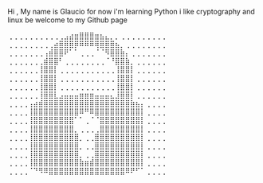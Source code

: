 Hi , My name is Glaucio for now i'm learning Python i like cryptography and linux be welcome to my Github page 

⢀⢀⢀⢀⢀⢀⢀⢀⢀⢀⢀⣠⣴⣶⣿⣿⣿⣶⣦⣄⡀⡀⢀⢀⢀⢀⢀⢀⢀⢀⢀
⢀⢀⢀⢀⢀⢀⢀⢀⢀⣴⣿⣿⣿⡿⠿⠿⠿⢿⣿⣿⣿⣦⡀⢀⢀⢀⢀⢀⢀⢀⢀
⢀⢀⢀⢀⢀⢀⢀⢠⣾⣿⣿⠟⠁⠁⢀⢀⢀⠈⠈⠻⣿⣿⣷⡄⢀⢀⢀⢀⢀⢀⢀
⢀⢀⢀⢀⢀⢀⢀⣾⣿⣿⠃⢀⢀⢀⢀⢀⢀⢀⢀⠈⠘⣿⣿⣷⡀⢀⢀⢀⢀⢀⢀
⢀⢀⢀⢀⢀⢀⢸⣿⣿⡇⢀⢀⢀⢀⢀⢀⢀⢀⢀⢀⢀⢸⣿⣿⡇⢀⢀⢀⢀⢀⢀
⢀⢀⢀⢀⢀⢀⢸⣿⣿⡇⢀⢀⢀⢀⢀⢀⢀⢀⢀⢀⢀⢸⣿⣿⡇⢀⢀⢀⢀⢀⢀
⢀⢀⢀⢀⢀⢀⢸⣿⣿⡇⢀⢀⢀⢀⢀⢀⢀⢀⢀⢀⢀⢸⣿⣿⡇⢀⢀⢀⢀⢀⢀
⢀⢀⢀⢀⢀⢀⢸⣿⣿⣇⣠⣤⣤⣤⣶⣶⣶⣤⣤⣤⣄⣸⣿⣿⡇⢀⢀⢀⢀⢀⢀
⢀⢀⢀⢀⢠⣴⣾⣿⣿⣿⣿⣿⣿⣿⣿⣿⣿⣿⣿⣿⣿⣿⣿⣿⣷⣦⡄⢀⢀⢀⢀
⢀⢀⢀⢀⢸⣿⣿⣿⣿⣿⣿⣿⣿⣿⠿⠛⠿⣿⣿⣿⣿⣿⣿⣿⣿⣿⡇⢀⢀⢀⢀
⢀⢀⢀⢀⢸⣿⣿⣿⣿⣿⣿⣿⣿⠁⠁⢀⠈⠈⣿⣿⣿⣿⣿⣿⣿⣿⡇⢀⢀⢀⢀
⢀⢀⢀⢀⢸⣿⣿⣿⣿⣿⣿⣿⣿⡀⢀⢀⢀⢀⣿⣿⣿⣿⣿⣿⣿⣿⡇⢀⢀⢀⢀
⢀⢀⢀⢀⢸⣿⣿⣿⣿⣿⣿⣿⣿⣿⡀⢀⢀⣿⣿⣿⣿⣿⣿⣿⣿⣿⡇⢀⢀⢀⢀
⢀⢀⢀⢀⢸⣿⣿⣿⣿⣿⣿⣿⣿⣿⡀⢀⢀⣿⣿⣿⣿⣿⣿⣿⣿⣿⡇⢀⢀⢀⢀
⢀⢀⢀⢀⢸⣿⣿⣿⣿⣿⣿⣿⣿⣿⡀⢀⢀⣿⣿⣿⣿⣿⣿⣿⣿⣿⡇⢀⢀⢀⢀
⢀⢀⢀⢀⢸⣿⣿⣿⣿⣿⣿⣿⣿⣿⣷⣶⣾⣿⣿⣿⣿⣿⣿⣿⣿⣿⡇⢀⢀⢀⢀
⢀⢀⢀⢀⠈⠙⠻⠿⣿⣿⣿⣿⣿⣿⣿⣿⣿⣿⣿⣿⣿⣿⣿⠿⠟⠋⠁⢀⢀⢀⢀

